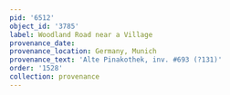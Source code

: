 ```yaml
---
pid: '6512'
object_id: '3785'
label: Woodland Road near a Village
provenance_date:
provenance_location: Germany, Munich
provenance_text: 'Alte Pinakothek, inv. #693 (?131)'
order: '1528'
collection: provenance
---
```

